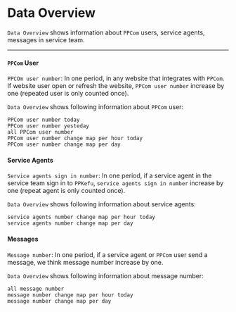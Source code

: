 # Data Overview

`Data Overview` shows information about `PPCom` users, service agents, messages in service team.

--------

#### `PPCom` User

`PPCOm user number`: In one period, in any website that integrates with `PPCom`. If website user open or refresh the website, `PPCom user number` increase by one (repeated user is only counted once).

`Data Overview` shows following information about `PPCom` user:
    
    PPCom user number today
    PPCom user number yesteday
    all PPCom user number
    PPCom user number change map per hour today
    PPCom user number change map per day
    
#### Service Agents

`Service agents sign in number`: In one period, if a service agent in the service team sign in to `PPKefu`, `service agents sign in number` increase by one (repeat agent is only counted once).

`Data Overview` shows following information about service agents:

    service agents number change map per hour today
    service agents number change map per day

#### Messages

`Message number`: In one period, if a service agent or `PPCom` user send a message, we think message number increase by one.

`Data Overview` shows following information about message number:

    all message number
    message number change map per hour today
    message number change map per day
